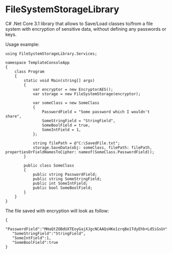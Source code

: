 # FileSystemStorageLibrary
C# .Net Core 3.1 library that allows to Save/Load classes to/from a file system with encryption of sensitive data, without defining any passwords or keys.

Usage example:

    using FileSystemStorageLibrary.Services;

    namespace TemplateConsoleApp
    {
        class Program
        {
            static void Main(string[] args)
            {
                var encryptor = new EncryptorAES();
                var storage = new FileSystemStorage(encryptor);

                var someClass = new SomeClass
                {
                    PasswordField = "Some password which I wouldn't share",
                    SomeStringField = "StringField",
                    SomeBoolField = true,
                    SomeIntField = 1,
                };

                string filePath = @"C:\SavedFile.txt";
                storage.SaveData(obj: someClass, filePath: filePath, propertiesOrFieldNamesToCipher: nameof(SomeClass.PasswordField));
            }

            public class SomeClass
            {
                public string PasswordField;
                public string SomeStringField;
                public int SomeIntField;
                public bool SomeBoolField;
            }
        }
    }
    
The file saved with encryption will look as follow:

    {
       "PasswordField":"MHaQtZOBdUXTEoyGajXJgcNCAAQsHKe1zrqBe1TdyEhb+Ld5iGsUrYZIzew5aZLTEF8psHIgBkH4UEafd",
       "SomeStringField":"StringField",
       "SomeIntField":1,
       "SomeBoolField":true
    }

